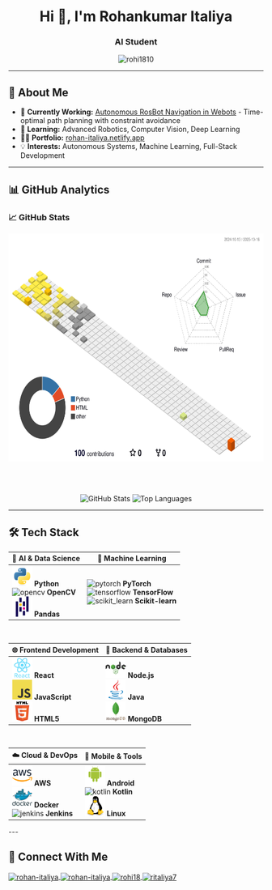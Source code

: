 <h1 align="center">Hi 👋, I'm Rohankumar Italiya</h1>
<h3 align="center">AI Student</h3>

<p align="center">
  <img src="https://komarev.com/ghpvc/?username=rohi1810&label=Profile%20views&color=0e75b6&style=flat" alt="rohi1810" />
</p>

---

## 🚀 About Me

- 🔭 **Currently Working:** [Autonomous RosBot Navigation in Webots](https://github.com/rohi1810/ROSbotWebots) - Time-optimal path planning with constraint avoidance
- 🌱 **Learning:** Advanced Robotics, Computer Vision, Deep Learning
- 👨‍💻 **Portfolio:** [rohan-italiya.netlify.app](https://rohan-italiya.netlify.app/)
- 💡 **Interests:** Autonomous Systems, Machine Learning, Full-Stack Development

---

## 📊 GitHub Analytics

### 📈 GitHub Stats
<div align="center">
  <!-- Top: 3D Chart -->
  <img src="./profile-3d-contrib/profile-season-animate.svg" width="700" height="450" alt="3D Contribution Chart">
  
  <br><br>
  
  <!-- Bottom: Stats side by side -->
  <img height="160em" src="https://github-readme-stats.vercel.app/api?username=rohi1810&show_icons=true&theme=radical&include_all_commits=true&count_private=true&hide_border=true" alt="GitHub Stats" />
  <img height="160em" src="https://github-readme-stats.vercel.app/api/top-langs/?username=rohi1810&layout=compact&theme=radical&langs_count=8&hide_border=true" alt="Top Languages" />
</div>






---
## 🛠️ Tech Stack

<div align="center">

| 🤖 AI & Data Science | 🧠 Machine Learning |
|---------------------|---------------------|
| <img src="https://raw.githubusercontent.com/devicons/devicon/master/icons/python/python-original.svg" alt="python" width="40" height="40" title="Python"/> **Python**<br><img src="https://www.vectorlogo.zone/logos/opencv/opencv-icon.svg" alt="opencv" width="40" height="40" title="OpenCV"/> **OpenCV**<br><img src="https://raw.githubusercontent.com/devicons/devicon/2ae2a900d2f041da66e950e4d48052658d850630/icons/pandas/pandas-original.svg" alt="pandas" width="40" height="40" title="Pandas"/> **Pandas** | <img src="https://www.vectorlogo.zone/logos/pytorch/pytorch-icon.svg" alt="pytorch" width="40" height="40" title="PyTorch"/> **PyTorch**<br><img src="https://www.vectorlogo.zone/logos/tensorflow/tensorflow-icon.svg" alt="tensorflow" width="40" height="40" title="TensorFlow"/> **TensorFlow**<br><img src="https://upload.wikimedia.org/wikipedia/commons/0/05/Scikit_learn_logo_small.svg" alt="scikit_learn" width="40" height="40" title="Scikit-learn"/> **Scikit-learn** |

</div>

<br>

<div align="center">

| 🌐 Frontend Development | 🔧 Backend & Databases |
|------------------------|------------------------|
| <img src="https://raw.githubusercontent.com/devicons/devicon/master/icons/react/react-original-wordmark.svg" alt="react" width="40" height="40" title="React"/> **React**<br><img src="https://raw.githubusercontent.com/devicons/devicon/master/icons/javascript/javascript-original.svg" alt="javascript" width="40" height="40" title="JavaScript"/> **JavaScript**<br><img src="https://raw.githubusercontent.com/devicons/devicon/master/icons/html5/html5-original-wordmark.svg" alt="html5" width="40" height="40" title="HTML5"/> **HTML5** | <img src="https://raw.githubusercontent.com/devicons/devicon/master/icons/nodejs/nodejs-original-wordmark.svg" alt="nodejs" width="40" height="40" title="Node.js"/> **Node.js**<br><img src="https://raw.githubusercontent.com/devicons/devicon/master/icons/java/java-original.svg" alt="java" width="40" height="40" title="Java"/> **Java**<br><img src="https://raw.githubusercontent.com/devicons/devicon/master/icons/mongodb/mongodb-original-wordmark.svg" alt="mongodb" width="40" height="40" title="MongoDB"/> **MongoDB** |

</div>

<br>

<div align="center">

| ☁️ Cloud & DevOps | 📱 Mobile & Tools |
|------------------|------------------|
| <img src="https://raw.githubusercontent.com/devicons/devicon/master/icons/amazonwebservices/amazonwebservices-original-wordmark.svg" alt="aws" width="40" height="40" title="AWS"/> **AWS**<br><img src="https://raw.githubusercontent.com/devicons/devicon/master/icons/docker/docker-original-wordmark.svg" alt="docker" width="40" height="40" title="Docker"/> **Docker**<br><img src="https://www.vectorlogo.zone/logos/jenkins/jenkins-icon.svg" alt="jenkins" width="40" height="40" title="Jenkins"/> **Jenkins** | <img src="https://raw.githubusercontent.com/devicons/devicon/master/icons/android/android-original-wordmark.svg" alt="android" width="40" height="40" title="Android"/> **Android**<br><img src="https://www.vectorlogo.zone/logos/kotlinlang/kotlinlang-icon.svg" alt="kotlin" width="40" height="40" title="Kotlin"/> **Kotlin**<br><img src="https://raw.githubusercontent.com/devicons/devicon/master/icons/linux/linux-original.svg" alt="linux" width="40" height="40" title="Linux"/> **Linux** |

</div>
---

## 🤝 Connect With Me

<p align="left">
  <a href="https://linkedin.com/in/rohan-italiya" target="blank">
    <img align="center" src="https://raw.githubusercontent.com/rahuldkjain/github-profile-readme-generator/master/src/images/icons/Social/linked-in-alt.svg" alt="rohan-italiya" height="30" width="40" />
  </a>
  <a href="https://stackoverflow.com/users/rohan-italiya" target="blank">
    <img align="center" src="https://raw.githubusercontent.com/rahuldkjain/github-profile-readme-generator/master/src/images/icons/Social/stack-overflow.svg" alt="rohan-italiya" height="30" width="40" />
  </a>
  <a href="https://kaggle.com/rohi18" target="blank">
    <img align="center" src="https://raw.githubusercontent.com/rahuldkjain/github-profile-readme-generator/master/src/images/icons/Social/kaggle.svg" alt="rohi18" height="30" width="40" />
  </a>
  <a href="https://www.hackerrank.com/ritaliya7" target="blank">
    <img align="center" src="https://raw.githubusercontent.com/rahuldkjain/github-profile-readme-generator/master/src/images/icons/Social/hackerrank.svg" alt="ritaliya7" height="30" width="40" />
  </a>
</p>

